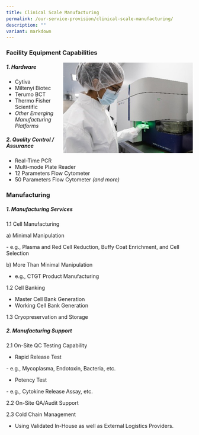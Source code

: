 ```yaml
---
title: Clinical Scale Manufacturing
permalink: /our-service-provision/clinical-scale-manufacturing/
description: ""
variant: markdown
---
```

### Facility Equipment Capabilities

<img src="/images/Our%20Service%20Provision/clinical_scale.jpg" style="width:350px" align="right">

##### 1\. Hardware

*   Cytiva
*   Miltenyi Biotec
*   Terumo BCT
*   Thermo Fisher Scientific
*   _Other Emerging Manufacturing Platforms_

##### 2\. Quality Control / Assurance

*   Real-Time PCR
*   Multi-mode Plate Reader
*   12 Parameters Flow Cytometer
*   50 Parameters Flow Cytometer _(and more)_

### Manufacturing

##### 1\. Manufacturing Services

1.1 Cell Manufacturing

a)   Minimal Manipulation
<div> - e.g., Plasma and Red Cell Reduction, Buffy Coat Enrichment, and Cell Selection
	
b)  More Than Minimal Manipulation
* e.g., CTGT Product Manufacturing

1.2 Cell Banking

*   Master Cell Bank Generation
*   Working Cell Bank Generation

1.3 Cryopreservation and Storage

##### 2\. Manufacturing Support

2.1 On-Site QC Testing Capability

*   Rapid Release Test
<div>- e.g., Mycoplasma, Endotoxin, Bacteria, etc.
	
*   Potency Test
<div>- e.g., Cytokine Release Assay, etc.

2.2 On-Site QA/Audit Support

2.3 Cold Chain Management  
* Using Validated In-House as well as External Logistics Providers.</div></div></div>